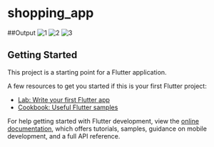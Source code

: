 # shopping_app 
##Output
![1](https://user-images.githubusercontent.com/108629629/183156400-1e34293e-94d5-4c9d-89bd-0e32b1079943.png)
![2](https://user-images.githubusercontent.com/108629629/183156409-b0b25fa4-b6a1-4a91-a148-649a6aa2de78.png)
![3](https://user-images.githubusercontent.com/108629629/183156416-4ae35712-9374-4083-9d30-16d72fa11eb8.png)

## Getting Started

This project is a starting point for a Flutter application.

A few resources to get you started if this is your first Flutter project:

- [Lab: Write your first Flutter app](https://docs.flutter.dev/get-started/codelab)
- [Cookbook: Useful Flutter samples](https://docs.flutter.dev/cookbook)

For help getting started with Flutter development, view the
[online documentation](https://docs.flutter.dev/), which offers tutorials,
samples, guidance on mobile development, and a full API reference.

